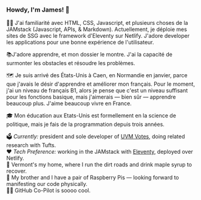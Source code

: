 <h3>Howdy, I'm James! 🤝</h3>

👨‍💻 J'ai familiarité avec HTML, CSS, Javascript, et plusieurs choses de la JAMstack (Javascript, APIs, & Markdown). Actuellement, je déploie mes sites de SSG avec le framework d'Eleventy sur Netlify. J'adore developer les applications pour une bonne expérience de l'utilisateur. 

📚J'adore apprendre, et mon dossier le montre. J'ai la capacité de surmonter les obstacles et résoudre les problèmes.

🗺 Je suis arrivé des États-Unis à Caen, en Normandie en janvier, parce que j'avais le désir d'apprendre et améliorer mon français. Pour le moment, j'ai un niveau de français B1, alors je pense que c'est un niveau suffisant pour les fonctions basique, mais j'aimerais — bien sûr — apprendre beaucoup plus. J'aime beaucoup vivre en France. 

🎓 Mon éducation aux Etats-Unis est formellement en la science de politique, mais je fais de la programmation depuis trois années.

🗳 <em>Currently:</em> president and sole developer of <a href="https://uvm.vote">UVM Votes</a>, doing related research with Tufts.  
❤️ <em>Tech Preference:</em> working in the JAMstack with <a href="https://www.11ty.dev">Eleventy</a>, deployed over Netlify.  
🍁 Vermont's my home, where I run the dirt roads and drink maple syrup to recover.  
🤖 My brother and I have a pair of Raspberry Pis — looking forward to manifesting our code physically.  
👨‍✈️ GitHub Co-Pilot is soooo cool.
